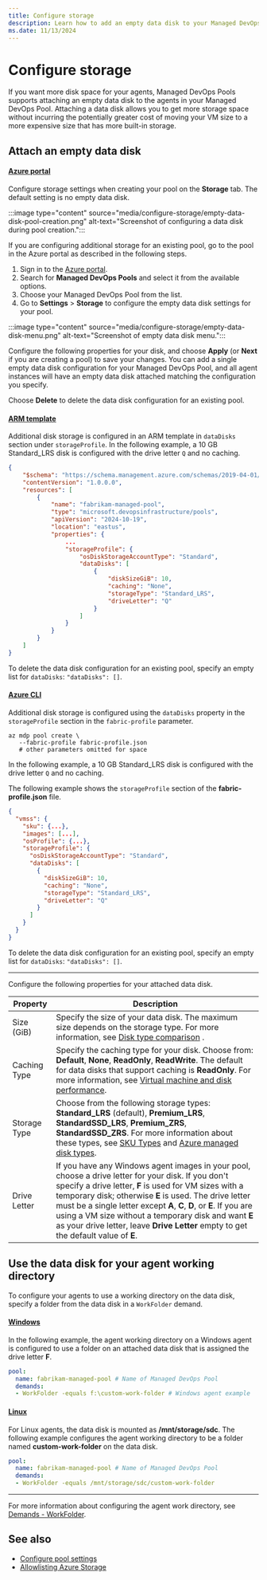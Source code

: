 ```yaml
---
title: Configure storage
description: Learn how to add an empty data disk to your Managed DevOps Pools agents.
ms.date: 11/13/2024
---
```


# Configure storage

If you want more disk space for your agents, Managed DevOps Pools supports attaching an empty data disk to the agents in your Managed DevOps Pool. Attaching a data disk allows you to get more storage space without incurring the potentially greater cost of moving your VM size to a more expensive size that has more built-in storage.

## Attach an empty data disk

#### [Azure portal](#tab/azure-portal/)

Configure storage settings when creating your pool on the **Storage** tab. The default setting is no empty data disk.

:::image type="content" source="media/configure-storage/empty-data-disk-pool-creation.png" alt-text="Screenshot of configuring a data disk during pool creation.":::

If you are configuring additional storage for an existing pool, go to the pool in the Azure portal as described in the following steps.

1. Sign in to the [Azure portal](https://portal.azure.com/).
1. Search for **Managed DevOps Pools** and select it from the available options.
1. Choose your Managed DevOps Pool from the list.
1. Go to **Settings** > **Storage** to configure the empty data disk settings for your pool.

:::image type="content" source="media/configure-storage/empty-data-disk-menu.png" alt-text="Screenshot of empty data disk menu.":::

Configure the following properties for your disk, and choose **Apply** (or **Next** if you are creating a pool) to save your changes. You can add a single empty data disk configuration for your Managed DevOps Pool, and all agent instances will have an empty data disk attached matching the configuration you specify.

Choose **Delete** to delete the data disk configuration for an existing pool.

#### [ARM template](#tab/arm/)

Additional disk storage is configured in an ARM template in `dataDisks` section under `storageProfile`. In the following example, a 10 GB Standard_LRS disk is configured with  the drive letter `Q` and no caching.

```json
{
    "$schema": "https://schema.management.azure.com/schemas/2019-04-01/deploymentTemplate.json#",
    "contentVersion": "1.0.0.0",
    "resources": [
        {
            "name": "fabrikam-managed-pool",
            "type": "microsoft.devopsinfrastructure/pools",
            "apiVersion": "2024-10-19",
            "location": "eastus",
            "properties": {
                ...
                "storageProfile": {
                    "osDiskStorageAccountType": "Standard",
                    "dataDisks": [
                        {
                            "diskSizeGiB": 10,
                            "caching": "None",
                            "storageType": "Standard_LRS",
                            "driveLetter": "Q"
                        }
                    ]
                }
            }
        }
    ]
}
```

To delete the data disk configuration for an existing pool, specify an empty list for `dataDisks`: `"dataDisks": []`.

#### [Azure CLI](#tab/azure-cli/)

Additional disk storage is configured using the `dataDisks` property in the `storageProfile` section in the `fabric-profile` parameter.

```azurecli
az mdp pool create \
   --fabric-profile fabric-profile.json
   # other parameters omitted for space
```

In the following example, a 10 GB Standard_LRS disk is configured with  the drive letter `Q` and no caching.

The following example shows the `storageProfile` section of the **fabric-profile.json** file.

```json
{
  "vmss": {
    "sku": {...},
    "images": [...],
    "osProfile": {...},
    "storageProfile": {
      "osDiskStorageAccountType": "Standard",
      "dataDisks": [
        {
          "diskSizeGiB": 10,
          "caching": "None",
          "storageType": "Standard_LRS",
          "driveLetter": "Q"
        }
      ]
    }
  }
}
```

To delete the data disk configuration for an existing pool, specify an empty list for `dataDisks`: `"dataDisks": []`.

* * *

Configure the following properties for your attached data disk.

| Property | Description |
|----------|-------------|
| Size (GiB) | Specify the size of your data disk. The maximum size depends on the storage type. For more information, see [Disk type comparison](/azure/virtual-machines/disks-types#disk-type-comparison) .|
| Caching Type | Specify the caching type for your disk. Choose from: **Default**, **None**, **ReadOnly**, **ReadWrite**. The default for data disks that support caching is **ReadOnly**. For more information, see [Virtual machine and disk performance](/azure/virtual-machines/disks-performance). |
| Storage Type | Choose from the following storage types: **Standard_LRS** (default), **Premium_LRS**, **StandardSSD_LRS**, **Premium_ZRS**, **StandardSSD_ZRS**. For more information about these types, see [SKU Types](/rest/api/storagerp/srp_sku_types) and [Azure managed disk types](/azure/virtual-machines/disks-types). |
| Drive Letter | If you have any Windows agent images in your pool, choose a drive letter for your disk. If you don't specify a drive letter, **F** is used for VM sizes with a temporary disk; otherwise **E** is used. The drive letter must be a single letter except **A**, **C**, **D**, or **E**. If you are using a VM size without a temporary disk and want **E** as your drive letter, leave **Drive Letter** empty to get the default value of **E**. |

## Use the data disk for your agent working directory

To configure your agents to use a working directory on the data disk, specify a folder from the data disk in a `WorkFolder` demand.

#### [Windows](#tab/windows/)

In the following example, the agent working directory on a Windows agent is configured to use a folder on an attached data disk that is assigned the drive letter **F**.

```yml
pool: 
  name: fabrikam-managed-pool # Name of Managed DevOps Pool
  demands:
  - WorkFolder -equals f:\custom-work-folder # Windows agent example
```

#### [Linux](#tab/linux/)

For Linux agents, the data disk is mounted as **/mnt/storage/sdc**. The following example configures the agent working directory to be a folder named **custom-work-folder** on the data disk.

```yml
pool: 
  name: fabrikam-managed-pool # Name of Managed DevOps Pool
  demands:
  - WorkFolder -equals /mnt/storage/sdc/custom-work-folder
```

* * *

For more information about configuring the agent work directory, see [Demands - WorkFolder](demands.md#workfolder).

## See also

* [Configure pool settings](./configure-pool-settings.md)
* [Allowlisting Azure Storage](./configure-networking.md)

